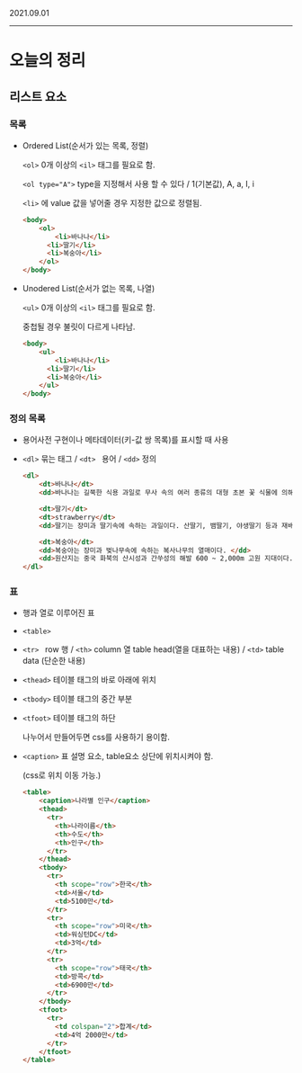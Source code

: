 2021.09.01

------

# 오늘의 정리



## 리스트 요소

### 목록

- Ordered List(순서가 있는 목록, 정렬)

  `<ol>` 0개 이상의 `<il>` 태그를 필요로 함.

  `<ol type="A">` type을 지정해서 사용 할 수 있다 / 1(기본값), A, a, I, i

  `<li>` 에 value 값을 넣어줄 경우 지정한 값으로 정렬됨.

  ```html
  <body>
      <ol>
          <li>바나나</li>
      	<li>딸기</li>
      	<li>복숭아</li>
      </ol>
  </body>
  ```

  

- Unodered List(순서가 없는 목록, 나열)

  `<ul>` 0개 이상의 `<il>` 태그를 필요로 함.

  중첩될 경우 불릿이 다르게 나타남.

  ```html
  <body>
      <ul>
          <li>바나나</li>
      	<li>딸기</li>
      	<li>복숭아</li>
      </ul>
  </body>
  ```



### 정의 목록

- 용어사전 구현이나 메타데이터(키-값 쌍 목록)를 표시할 때 사용

- `<dl>` 묶는 태그 / `<dt> ` 용어 / `<dd>` 정의

  ```html
  <dl>
      <dt>바나나</dt>
      <dd>바나나는 길쭉한 식용 과일로 무사 속의 여러 종류의 대형 초본 꽃 식물에 의해 생산됩니다.</dd>
  
      <dt>딸기</dt>
      <dt>strawberry</dt>
      <dd>딸기는 장미과 딸기속에 속하는 과일이다. 산딸기, 뱀딸기, 야생딸기 등과 재배하는 딸기로 구분된다. </dd>
  
      <dt>복숭아</dt>
      <dd>복숭아는 장미과 벚나무속에 속하는 복사나무의 열매이다. </dd>
      <dd>원산지는 중국 화북의 산시성과 간쑤성의 해발 600 ~ 2,000m 고원 지대이다.</dd>
  </dl>
  ```

### 표

- 행과 열로 이루어진 표

- `<table>` 

- `<tr> ` row 행 / `<th>` column 열 table head(열을 대표하는 내용) / `<td>` table data (단순한 내용)

- `<thead>` 테이블 태그의 바로 아래에 위치

- `<tbody>` 테이블 태그의 중간 부분

- `<tfoot>` 테이블 태그의 하단

  나누어서 만들어두면 css를 사용하기 용이함.

- `<caption>` 표 설명 요소, table요소 상단에 위치시켜야 함.

  (css로 위치 이동 가능.)

  ```html
  <table>
      <caption>나라별 인구</caption>
      <thead>
        <tr>
          <th>나라이름</th>
          <th>수도</th>
          <th>인구</th>
        </tr>
      </thead>
      <tbody>
        <tr>
          <th scope="row">한국</th>
          <td>서울</td>
          <td>5100만</td>
        </tr>
        <tr>
          <th scope="row">미국</th>
          <td>워싱턴DC</td>
          <td>3억</td>
        </tr>
        <tr>
          <th scope="row">태국</th>
          <td>방콕</td>
          <td>6900만</td>
        </tr>
      </tbody>
      <tfoot>
        <tr>
          <td colspan="2">합계</td>
          <td>4억 2000만</td>
        </tr>
      </tfoot>
  </table>
  ```

